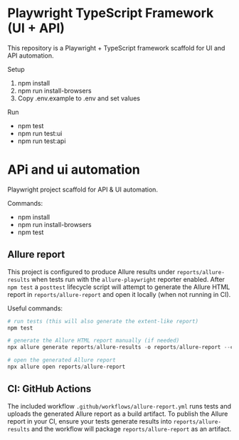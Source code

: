 # Playwright TypeScript Framework (UI + API)

This repository is a Playwright + TypeScript framework scaffold for UI and API automation.

Setup
1. npm install
2. npm run install-browsers
3. Copy .env.example to .env and set values

Run
- npm test
- npm run test:ui
- npm run test:api
# APi and ui automation

Playwright project scaffold for API & UI automation.

Commands:

- npm install
- npm run install-browsers
- npm test

Allure report
--------------

This project is configured to produce Allure results under `reports/allure-results` when tests run with the `allure-playwright` reporter enabled. After `npm test` a `posttest` lifecycle script will attempt to generate the Allure HTML report in `reports/allure-report` and open it locally (when not running in CI).

Useful commands:

```powershell
# run tests (this will also generate the extent-like report)
npm test

# generate the Allure HTML report manually (if needed)
npx allure generate reports/allure-results -o reports/allure-report --clean

# open the generated Allure report
npx allure open reports/allure-report
```

CI: GitHub Actions
------------------

The included workflow `.github/workflows/allure-report.yml` runs tests and uploads the generated Allure report as a build artifact. To publish the Allure report in your CI, ensure your tests generate results into `reports/allure-results` and the workflow will package `reports/allure-report` as an artifact.

